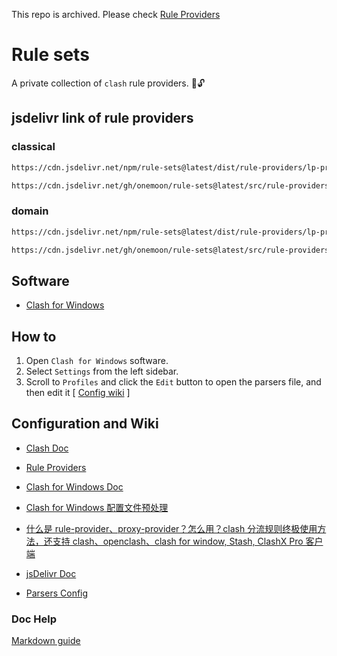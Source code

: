  This repo is archived. Please check [Rule Providers](https://github.com/onemoon/rule-providers)

# Rule sets

A private collection of `clash` rule providers. :key::unlock:

## jsdelivr link of rule providers

### classical

```md
https://cdn.jsdelivr.net/npm/rule-sets@latest/dist/rule-providers/lp-private.classical.yaml

https://cdn.jsdelivr.net/gh/onemoon/rule-sets@latest/src/rule-providers/lp-private.classical.yaml
```

### domain

```md
https://cdn.jsdelivr.net/npm/rule-sets@latest/dist/rule-providers/lp-private.domain.yaml

https://cdn.jsdelivr.net/gh/onemoon/rule-sets@latest/src/rule-providers/lp-private.domain.yaml
```

## Software

- [Clash for Windows](https://github.com/Fndroid/clash_for_windows_pkg)

## How to

1. Open `Clash for Windows` software.
2. Select `Settings` from the left sidebar.
3. Scroll to `Profiles` and click the `Edit` button to open the parsers file, and then edit it [ [Config wiki](https://docs.cfw.lbyczf.com/contents/parser.html#%E8%BF%9B%E9%98%B6%E6%96%B9%E6%B3%95-javascript) ]

## Configuration and Wiki

- [Clash Doc](https://dreamacro.github.io/clash/)

- [Rule Providers](https://dreamacro.github.io/clash/premium/rule-providers.html)

- [Clash for Windows Doc](https://docs.cfw.lbyczf.com/)

- [Clash for Windows 配置文件预处理](https://docs.cfw.lbyczf.com/contents/parser.html#%E7%89%88%E6%9C%AC%E8%A6%81%E6%B1%82)

- [什么是 rule-provider、proxy-provider？怎么用？clash 分流规则终极使用方法，还支持 clash、openclash、clash for window, Stash, ClashX Pro 客户端](https://www.jamesdailylife.com/rule-proxy-provider)

- [jsDelivr Doc](https://www.jsdelivr.com/documentation)

- [Parsers Config](https://docs.cfw.lbyczf.com/contents/parser.html#%E8%BF%9B%E9%98%B6%E6%96%B9%E6%B3%95-javascript)

### Doc Help

[Markdown guide](https://www.markdownguide.org/)
